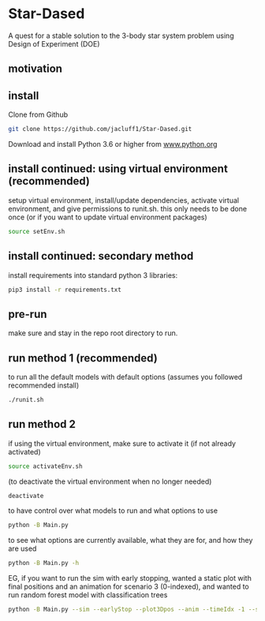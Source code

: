 Star-Dased
==========
A quest for a stable solution to the 3-body star system problem using Design of Experiment (DOE)

motivation
----------

install
-------
Clone from Github
```bash
git clone https://github.com/jacluff1/Star-Dased.git
```
Download and install Python 3.6 or higher from www.python.org

install continued: using virtual environment (recommended)
----------------------------------------------------------
setup virtual environment, install/update dependencies, activate virtual environment, and give permissions to runit.sh. this only needs to be done once (or if you want to update virtual environment packages)
```bash
source setEnv.sh
```
install continued: secondary method
-----------------------------------
install requirements into standard python 3 libraries:
```bash
pip3 install -r requirements.txt
```

pre-run
-------
make sure and stay in the repo root directory to run.


run method 1 (recommended)
--------------------------
to run all the default models with default options (assumes you followed recommended install)
```bash
./runit.sh
```

run method 2
------------
if using the virtual environment, make sure to activate it (if not already activated)
```bash
source activateEnv.sh
```
(to deactivate the virtual environment when no longer needed)
```bash
deactivate
```
to have control over what models to run and what options to use
```bash
python -B Main.py
```
to see what options are currently available, what they are for, and how they are used
```bash
python -B Main.py -h
```
EG, if you want to run the sim with early stopping, wanted a static plot with final positions and an animation for scenario 3 (0-indexed), and wanted to run random forest model with classification trees
```bash
python -B Main.py --sim --earlyStop --plot3Dpos --anim --timeIdx -1 --sampleRowIdx 2 --rfc
```
